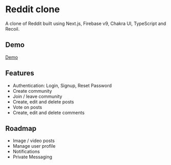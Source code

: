 
# Reddit clone

A clone of Reddit built using Next.js, Firebase v9, Chakra UI, TypeScript and Recoil.


## Demo

[Demo](https://reddit-clone-gamma-nine.vercel.app/)

## Features

- Authentication: Login, Signup, Reset Password
- Create community
- Join / leave community
- Create, edit and delete posts
- Vote on posts
- Create, edit and delete comments



## Roadmap
- Image / video posts
- Manage user profile
- Notifications
- Private Messaging

